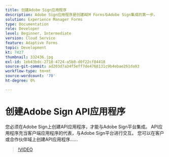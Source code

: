 ```yaml
---
title: 创建Adobe Sign应用程序
description: Adobe Sign应用程序是创建AEM Forms与Adobe Sign集成的第一步。
solution: Experience Manager Forms
type: Documentation
role: Developer
level: Beginner, Intermediate
version: Cloud Service
feature: Adaptive Forms
topic: Development
kt: 7427
thumbnail: 332436.jpg
exl-id: 1eb43bdc-2718-4724-a5b8-d0f22cf84418
source-git-commit: ad203d7a34f5eff7de4768131c9b4ebae261da93
workflow-type: tm+mt
source-wordcount: '70'
ht-degree: 0%

---
```


# 创建Adobe Sign API应用程序

您必须在Adobe Sign上创建API应用程序，才能与Adobe Sign平台集成。 API应用程序充当客户端应用程序的代表，与Adobe Sign平台进行交互。 您可以在客户或合作伙伴域上创建API应用程序……

>[!VIDEO](https://video.tv.adobe.com/v/332436?quality=12&learn=on)
